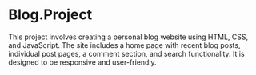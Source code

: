 # Blog.Project
This project involves creating a personal blog website using HTML, CSS, and JavaScript. The site includes a home page with recent blog posts, individual post pages, a comment section, and search functionality. It is designed to be responsive and user-friendly.
